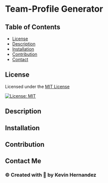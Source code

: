 # Team-Profile Generator

## Table of Contents

- [License](#license)
- [Description](#description)
- [Installation](#installation)
- [Contribution](#contribution)
- [Contact](#contact-me)

## License

Licensed under the [MIT License](LICENSE)

[![License: MIT](https://img.shields.io/badge/License-MIT-yellow.svg)](https://opensource.org/licenses/MIT)

## Description

## Installation

## Contribution

## Contact Me

### © Created with 💜 by Kevin Hernandez

